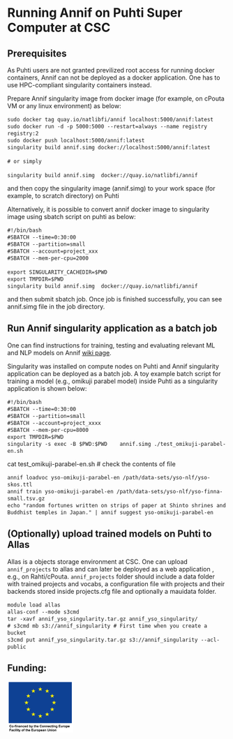 
# Running Annif on Puhti Super Computer at CSC

## Prerequisites

 As Puhti users are not granted previlized root access for running docker containers, Annif can not be deployed as a docker application. One has to use HPC-compliant singularity containers instead.

Prepare Annif singularity image from docker image (for example, on cPouta VM or any linux environment) as below:

```
sudo docker tag quay.io/natlibfi/annif localhost:5000/annif:latest
sudo docker run -d -p 5000:5000 --restart=always --name registry registry:2
sudo docker push localhost:5000/annif:latest
singularity build annif.simg docker://localhost:5000/annif:latest

# or simply

singularity build annif.simg  docker://quay.io/natlibfi/annif

```
and then copy the singularity image (annif.simg) to your work space (for example, to scratch directory) on Puhti

Alternatively, it is possible to convert annif docker image to singularity image using sbatch script on puhti as below:
```
#!/bin/bash
#SBATCH --time=0:30:00
#SBATCH --partition=small
#SBATCH --account=project_xxx
#SBATCH --mem-per-cpu=2000

export SINGULARITY_CACHEDIR=$PWD
export TMPDIR=$PWD
singularity build annif.simg  docker://quay.io/natlibfi/annif

```
and then submit sbatch job. Once job is finished successfully, you can see annif.simg file in the job directory. 

## Run Annif singularity application as a batch job

One can find instructions for training, testing and evaluating relevant ML and NLP models on Annif [wiki page](https://github.com/NatLibFi/Annif/wiki).  

Singularity was installed on compute nodes on Puhti and Annif singularity application can be deployed as a batch job. A toy example batch script for training a model (e.g., omikuji parabel model) inside Puhti as a singularity application is shown below:

```
#!/bin/bash
#SBATCH --time=0:30:00
#SBATCH --partition=small
#SBATCH --account=project_xxxx
#SBATCH --mem-per-cpu=8000
export TMPDIR=$PWD
singularity -s exec -B $PWD:$PWD    annif.simg ./test_omikuji-parabel-en.sh

```

cat test_omikuji-parabel-en.sh # check the contents of file 

```
annif loadvoc yso-omikuji-parabel-en /path/data-sets/yso-nlf/yso-skos.ttl
annif train yso-omikuji-parabel-en /path/data-sets/yso-nlf/yso-finna-small.tsv.gz
echo "random fortunes written on strips of paper at Shinto shrines and Buddhist temples in Japan." | annif suggest yso-omikuji-parabel-en

```

## (Optionally) upload trained models on Puhti to Allas

Allas is a objects storage environment at CSC. One can upload `annif_projects` to allas and can later be deployed as a web application , e.g., on Rahti/cPouta. `annif_projects` folder should include a data folder with trained projects and vocabs,  a configuration file with  projects and their backends stored inside projects.cfg file and optionally a mauidata folder.

```
module load allas
allas-conf --mode s3cmd
tar -xavf annif_yso_singularity.tar.gz annif_yso_singularity/
# s3cmd mb s3://annif_singularity # First time when you create a bucket
s3cmd put annif_yso_singularity.tar.gz s3://annif_singularity --acl-public

```
## Funding:

<img src="./EU_logo.png" width="30%">
